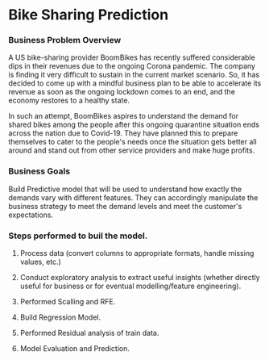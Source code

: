 
# Bike Sharing Prediction

### Business Problem Overview
A US bike-sharing provider BoomBikes has recently suffered considerable dips in their revenues due to the ongoing Corona pandemic. The company is finding it very difficult to sustain in the current market scenario. So, it has decided to come up with a mindful business plan to be able to accelerate its revenue as soon as the ongoing lockdown comes to an end, and the economy restores to a healthy state. 


In such an attempt, BoomBikes aspires to understand the demand for shared bikes among the people after this ongoing quarantine situation ends across the nation due to Covid-19. They have planned this to prepare themselves to cater to the people's needs once the situation gets better all around and stand out from other service providers and make huge profits.


### Business Goals
Build Predictive model that  will be used  to understand how exactly the demands vary with different features. They can accordingly manipulate the business strategy to meet the demand levels and meet the customer's expectations.

### Steps performed to buil the model.
1. Process data (convert columns to appropriate formats, handle missing values, etc.)

2. Conduct exploratory analysis to extract useful insights (whether directly useful for business or for eventual modelling/feature engineering).

3. Performed Scalling and RFE.
4. Build Regression Model.
5. Performed Residual analysis of train data.
6. Model Evaluation and Prediction.